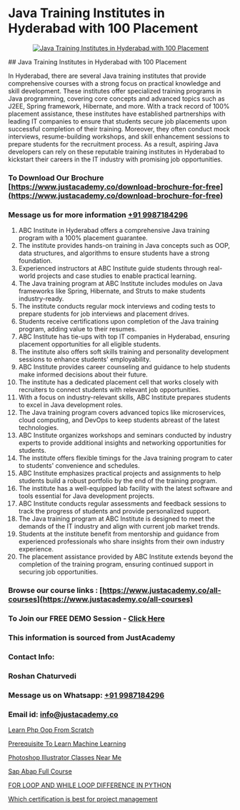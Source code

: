# Java Training Institutes in Hyderabad with 100 Placement

<p align="center">
  <a href="https://justacademy.co/course-detail/core-java-training">
    <img src="https://justacademy.co/storage2/course_image/1677245426_course_image.webp" alt="Java Training Institutes in Hyderabad with 100 Placement">
  </a>
</p>
## Java Training Institutes in Hyderabad with 100 Placement

In Hyderabad, there are several Java training institutes that provide comprehensive courses with a strong focus on practical knowledge and skill development. These institutes offer specialized training programs in Java programming, covering core concepts and advanced topics such as J2EE, Spring framework, Hibernate, and more. With a track record of 100% placement assistance, these institutes have established partnerships with leading IT companies to ensure that students secure job placements upon successful completion of their training. Moreover, they often conduct mock interviews, resume-building workshops, and skill enhancement sessions to prepare students for the recruitment process. As a result, aspiring Java developers can rely on these reputable training institutes in Hyderabad to kickstart their careers in the IT industry with promising job opportunities.
### To Download Our Brochure [https://www.justacademy.co/download-brochure-for-free](https://www.justacademy.co/download-brochure-for-free)
### Message us for more information [+91 9987184296](https://api.whatsapp.com/send?phone=919987184296)
1) ABC Institute in Hyderabad offers a comprehensive Java training program with a 100% placement guarantee.
2) The institute provides hands-on training in Java concepts such as OOP, data structures, and algorithms to ensure students have a strong foundation.
3) Experienced instructors at ABC Institute guide students through real-world projects and case studies to enable practical learning.
4) The Java training program at ABC Institute includes modules on Java frameworks like Spring, Hibernate, and Struts to make students industry-ready.
5) The institute conducts regular mock interviews and coding tests to prepare students for job interviews and placement drives.
6) Students receive certifications upon completion of the Java training program, adding value to their resumes.
7) ABC Institute has tie-ups with top IT companies in Hyderabad, ensuring placement opportunities for all eligible students.
8) The institute also offers soft skills training and personality development sessions to enhance students' employability.
9) ABC Institute provides career counseling and guidance to help students make informed decisions about their future.
10) The institute has a dedicated placement cell that works closely with recruiters to connect students with relevant job opportunities.
11) With a focus on industry-relevant skills, ABC Institute prepares students to excel in Java development roles.
12) The Java training program covers advanced topics like microservices, cloud computing, and DevOps to keep students abreast of the latest technologies.
13) ABC Institute organizes workshops and seminars conducted by industry experts to provide additional insights and networking opportunities for students.
14) The institute offers flexible timings for the Java training program to cater to students' convenience and schedules.
15) ABC Institute emphasizes practical projects and assignments to help students build a robust portfolio by the end of the training program.
16) The institute has a well-equipped lab facility with the latest software and tools essential for Java development projects.
17) ABC Institute conducts regular assessments and feedback sessions to track the progress of students and provide personalized support.
18) The Java training program at ABC Institute is designed to meet the demands of the IT industry and align with current job market trends.
19) Students at the institute benefit from mentorship and guidance from experienced professionals who share insights from their own industry experience.
20) The placement assistance provided by ABC Institute extends beyond the completion of the training program, ensuring continued support in securing job opportunities.

### Browse our course links : [https://www.justacademy.co/all-courses](https://www.justacademy.co/all-courses) 
### To Join our FREE DEMO Session - [Click Here](https://www.justacademy.co/register-for-course-demo)


### This information is sourced from JustAcademy
### Contact Info:
### Roshan Chaturvedi
### Message us on Whatsapp: [+91 9987184296](https://api.whatsapp.com/send?phone=919987184296)
### Email id: [info@justacademy.co](mailto:info@justacademy.co)
                
[Learn Php Oop From Scratch](https://www.linkedin.com/pulse/learn-php-oop-from-scratch-justacademy-thane-bxnmc?trackingId=z2GwExkk7axN5Qn0qRnu1Q%3D%3D&lipi=urn%3Ali%3Apage%3Ad_flagship3_company_admin%3BtWGDFb3%2BTIWrNJLdiT%2FfMQ%3D%3D)

[Prerequisite To Learn Machine Learning](https://www.linkedin.com/pulse/prerequisite-learn-machine-learning-justacademy-pune-8dlfc?trackingId=9ZvnKhuqHKjQLZwbH3xxtQ%3D%3D&lipi=urn%3Ali%3Apage%3Ad_flagship3_company_admin%3BdDdMc5iZRQyVFQUn28yu5g%3D%3D)

[Photoshop Illustrator Classes Near Me](https://medium.com/@mistersumit961/photoshop-illustrator-classes-near-me-e55b39eeff1c)

[Sap Abap Full Course](https://medium.com/@abhidnya.1068/sap-abap-full-course-e93085ca499a)

[FOR LOOP AND WHILE LOOP DIFFERENCE IN PYTHON](https://justacademyin.github.io/justacademy/for-loop-and-while-loop-difference-in-python)

[Which certification is best for project management](https://justacademyin.github.io/justacademy/which-certification-is-best-for-project-management)

